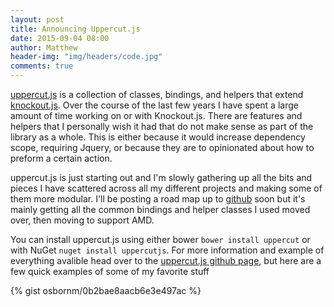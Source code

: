 ```yaml
---
layout: post
title: Announcing Uppercut.js
date: 2015-09-04 08:00
author: Matthew
header-img: "img/headers/code.jpg"
comments: true
---
```


[uppercut.js](http://uppercutjs.com) is a collection of classes, bindings, and helpers that extend [knockout.js](http://knokcoutjs.com). Over the course of the last few years I have spent a large amount of time working on or with Knockout.js. There are features and helpers that I personally wish it had that do not make sense as part of the library as a whole. This is either because it would increase dependency scope, requiring Jquery, or because they are to opinionated about how to preform a certain action.

uppercut.js is just starting out and I'm slowly gathering up all the bits and pieces I have scattered across all my different projects and making some of them more modular. I'll be posting a road map up to [github](https://github.com/osbornm/uppercut) soon but it's mainly getting all the common bindings and helper classes I used moved over, then moving to support AMD.


You can install uppercut.js using either bower `bower install uppercut` or with NuGet `nuget install uppercutjs`. For more information and example of everything avalible head over to the [uppercut.js github page](https://github.com/osbornm/uppercut), but here are a few quick examples of some of my favorite stuff


{% gist osbornm/0b2bae8aacb6e3e497ac %}
